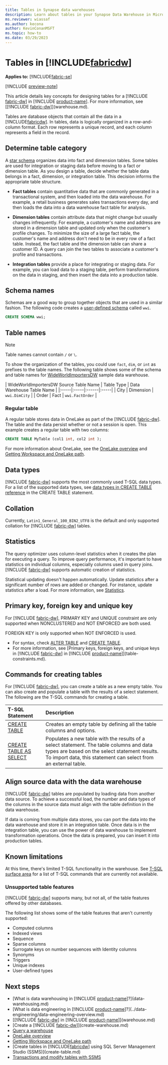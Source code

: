 ```yaml
---
title: Tables in Synapse data warehouses
description: Learn about tables in your Synapse Data Warehouse in Microsoft Fabric.
ms.reviewer: wiassaf
ms.author: kecona
author: KevinConanMSFT
ms.topic: how-to
ms.date: 03/29/2023
---
```


# Tables in [!INCLUDE[fabricdw](includes/fabric-dw.md)]

**Applies to:** [!INCLUDE[fabric-se](includes/applies-to-version/fabric-dw.md)]

[!INCLUDE [preview-note](../includes/preview-note.md)]
 
This article details key concepts for designing tables for a [!INCLUDE [fabric-dw](includes/fabric-dw.md)] in [!INCLUDE [product-name](../includes/product-name.md)]. For more information, see [[!INCLUDE [fabric-dw](includes/fabric-dw.md)]](warehouse.md).

Tables are database objects that contain all the data in a [!INCLUDE[fabricdw](includes/fabric-dw.md)]. In tables, data is logically organized in a row-and-column format. Each row represents a unique record, and each column represents a field in the record.

## Determine table category

A [star schema](/power-bi/guidance/star-schema) organizes data into fact and dimension tables. Some tables are used for integration or staging data before moving to a fact or dimension table. As you design a table, decide whether the table data belongs in a fact, dimension, or integration table. This decision informs the appropriate table structure.

- **Fact tables** contain quantitative data that are commonly generated in a transactional system, and then loaded into the data warehouse. For example, a retail business generates sales transactions every day, and then loads the data into a data warehouse fact table for analysis.

- **Dimension tables** contain attribute data that might change but usually changes infrequently. For example, a customer's name and address are stored in a dimension table and updated only when the customer's profile changes. To minimize the size of a large fact table, the customer's name and address don't need to be in every row of a fact table. Instead, the fact table and the dimension table can share a customer ID. A query can join the two tables to associate a customer's profile and transactions.

- **Integration tables** provide a place for integrating or staging data. For example, you can load data to a staging table, perform transformations on the data in staging, and then insert the data into a production table.

## Schema names

Schemas are a good way to group together objects that are used in a similar fashion. The following code creates a [user-defined schema](/sql/t-sql/statements/create-schema-transact-sql?view=fabric&preserve-view=true) called `wwi`.

```sql
CREATE SCHEMA wwi;
```

## Table names

> [!NOTE]
> Table names cannot contain `/` or `\`.

To show the organization of the tables, you could use `fact`, `dim`, or `int` as prefixes to the table names. The following table shows some of the schema and table names for [WideWorldImportersDW](/sql/samples/wide-world-importers-dw-database-catalog?view=fabric&preserve-view=true) sample data warehouse.  

| WideWorldImportersDW Source Table Name  | Table Type | Data Warehouse Table Name |
|:-----|:-----|:------|:-----|
| City | Dimension | `wwi.DimCity` |
| Order | Fact | `wwi.FactOrder` |

### Regular table

A regular table stores data in OneLake as part of the [!INCLUDE [fabric-dw](includes/fabric-dw.md)]. The table and the data persist whether or not a session is open.  This example creates a regular table with two columns:

```sql
CREATE TABLE MyTable (col1 int, col2 int );  
```

For more information about OneLake, see the [OneLake overview](../onelake/onelake-overview.md) and [Getting Workspace and OneLake path](get-workspace-onelake-path.md).

## Data types

[!INCLUDE [fabric-dw](includes/fabric-dw.md)] supports the most commonly used T-SQL data types. For a list of the supported data types, see [data types in CREATE TABLE reference](/sql/t-sql/statements/create-table-azure-sql-data-warehouse?view=fabric#DataTypes&preserve-view=true) in the CREATE TABLE statement. 

## Collation

Currently, `Latin1_General_100_BIN2_UTF8` is the default and only supported collation for [!INCLUDE [fabric-dw](includes/fabric-dw.md)] tables.

## Statistics

The query optimizer uses column-level statistics when it creates the plan for executing a query. To improve query performance, it's important to have statistics on individual columns, especially columns used in query joins. [!INCLUDE [fabric-dw](includes/fabric-dw.md)] supports automatic creation of statistics. 

Statistical updating doesn't happen automatically. Update statistics after a significant number of rows are added or changed. For instance, update statistics after a load. For more information, see [Statistics](statistics.md).

## Primary key, foreign key and unique key

For [!INCLUDE [fabric-dw](includes/fabric-dw.md)], PRIMARY KEY and UNIQUE constraint are only supported when NONCLUSTERED and NOT ENFORCED are both used.

FOREIGN KEY is only supported when NOT ENFORCED is used.  

- For syntax, check [ALTER TABLE](/sql/t-sql/statements/alter-table-transact-sql?view=fabric#DataTypes&preserve-view=true) and [CREATE TABLE](/sql/t-sql/statements/create-table-azure-sql-data-warehouse?view=fabric#DataTypes&preserve-view=true). 
- For more information, see [Primary keys, foreign keys, and unique keys in [!INCLUDE [fabric-dw](includes/fabric-dw.md)] in [!INCLUDE [product-name](../includes/product-name.md)]](table-constraints.md).

## Commands for creating tables

For [!INCLUDE [fabric-dw](includes/fabric-dw.md)], you can create a table as a new empty table. You can also create and populate a table with the results of a select statement. The following are the T-SQL commands for creating a table.

| T-SQL Statement | Description |
|:----------------|:------------|
| [CREATE TABLE](/sql/t-sql/statements/create-table-azure-sql-data-warehouse?view=fabric&preserve-view=true) | Creates an empty table by defining all the table columns and options. |
| [CREATE TABLE AS SELECT](/sql/t-sql/statements/create-table-as-select-azure-sql-data-warehouse?view=fabric&preserve-view=true) | Populates a new table with the results of a select statement. The table columns and data types are based on the select statement results. To import data, this statement can select from an external table. |

## Align source data with the data warehouse

[!INCLUDE [fabric-dw](includes/fabric-dw.md)] tables are populated by loading data from another data source. To achieve a successful load, the number and data types of the columns in the source data must align with the table definition in the data warehouse.

If data is coming from multiple data stores, you can port the data into the data warehouse and store it in an integration table. Once data is in the integration table, you can use the power of data warehouse to implement transformation operations. Once the data is prepared, you can insert it into production tables.

## Known limitations

At this time, there's limited T-SQL functionality in the warehouse. See [T-SQL surface area](data-warehousing.md#t-sql-surface-area) for a list of T-SQL commands that are currently not available.

### Unsupported table features

[!INCLUDE [fabric-dw](includes/fabric-dw.md)] supports many, but not all, of the table features offered by other databases.

The following list shows some of the table features that aren't currently supported:

- Computed columns
- Indexed views
- Sequence
- Sparse columns
- Surrogate keys on number sequences with Identity columns
- Synonyms
- Triggers
- Unique indexes
- User-defined types

## Next steps

- [What is data warehousing in [!INCLUDE [product-name](../includes/product-name.md)]?](data-warehousing.md)
- [What is data engineering in [!INCLUDE [product-name](../includes/product-name.md)]?](../data-engineering/data-engineering-overview.md)
- [[!INCLUDE [fabric-dw](includes/fabric-dw.md)] in [!INCLUDE [product-name](../includes/product-name.md)]](warehouse.md)
- [Create a [!INCLUDE [fabric-dw](includes/fabric-dw.md)]](create-warehouse.md)
- [Query a warehouse](query-warehouse.md)
- [OneLake overview](../onelake/onelake-overview.md)
- [Getting Workspace and OneLake path](get-workspace-onelake-path.md)
- [Create tables in [!INCLUDE[fabricdw](includes/fabric-dw.md)] using SQL Server Management Studio (SSMS)](create-table.md)
- [Transactions and modify tables with SSMS](transactions.md)